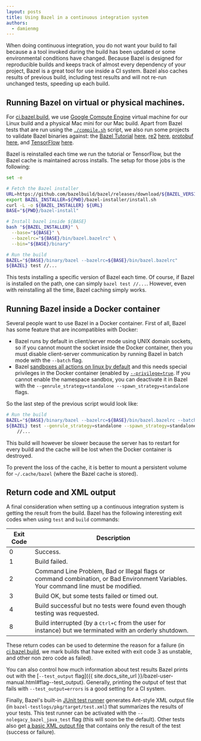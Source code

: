 ```yaml
---
layout: posts
title: Using Bazel in a continuous integration system
authors:
  - damienmg
---
```


When doing continuous integration, you do not want your build to fail because a
a tool invoked during the build has been updated or some environmental
conditions have changed. Because Bazel is designed for reproducible builds and
keeps track of almost every dependency of your project, Bazel is a great tool
for use inside a CI system. Bazel also caches results of previous build,
including test results and will not re-run unchanged tests, speeding up each
build.

## Running Bazel on virtual or physical machines.

For [ci.bazel.build](http://ci.bazel.build), we use
[Google Compute Engine](https://cloud.google.com/compute/) virtual machine for
our Linux build and a physical Mac mini for our Mac build. Apart from Bazel
tests that are run using the
[`./compile.sh`](https://github.com/bazelbuild/bazel/blob/master/compile.sh)
script, we also run some projects to validate Bazel binaries against: the
[Bazel Tutorial](https://github.com/bazelbuild/examples/tree/master/tutorial)
[here](http://ci.bazel.build/job/Tutorial/),
[re2](https://github.com/google/re2) [here](http://ci.bazel.build/job/re2/),
[protobuf](https://github.com/google/protobuf)
[here](http://ci.bazel.build/job/protobuf/), and
[TensorFlow](https://www.tensorflow.org)
[here](http://ci.bazel.build/job/TensorFlow/).

Bazel is reinstalled each time we run the tutorial or TensorFlow, but the Bazel
cache is maintained across installs. The setup for those jobs is the following:

```bash
set -e

# Fetch the Bazel installer
URL=https://github.com/bazelbuild/bazel/releases/download/${BAZEL_VERSION}/bazel-${BAZEL_VERSION}-installer-${INSTALLER_PLATFORM}.sh
export BAZEL_INSTALLER=${PWD}/bazel-installer/install.sh
curl -L -o ${BAZEL_INSTALLER} ${URL}
BASE="${PWD}/bazel-install"

# Install bazel inside ${BASE}
bash "${BAZEL_INSTALLER}" \
  --base="${BASE}" \
  --bazelrc="${BASE}/bin/bazel.bazelrc" \
  --bin="${BASE}/binary"

# Run the build
BAZEL="${BASE}/binary/bazel --bazelrc=${BASE}/bin/bazel.bazelrc"
${BAZEL} test //...
```

This tests installing a specific version of Bazel each time. Of course, if
Bazel is installed on the path, one can simply `bazel test //...`. However,
even with reinstalling all the time, Bazel caching simply works.


## Running Bazel inside a Docker container

Several people want to use Bazel in a Docker container. First of all, Bazel
has some feature that are incompatibles with Docker:

- Bazel runs by default in client/server mode using UNIX domain sockets, so if
  you cannot mount the socket inside the Docker container, then you must disable
  client-server communication by running Bazel in batch mode with the `--batch`
  flag.
- Bazel [sandboxes all actions on linux by default](http://bazel.build/blog/2015/09/11/sandboxing.html)
  and this needs special privileges in the Docker container (enabled by
  [`--privilege=true`](https://docs.docker.com/engine/reference/run/#runtime-privilege-linux-capabilities-and-lxc-configuration).
  If you cannot enable the namespace sandbox, you can deactivate it in Bazel
  with the `--genrule_strategy=standalone --spawn_strategy=standalone` flags.

So the last step of the previous script would look like:

```bash
# Run the build
BAZEL="${BASE}/binary/bazel --bazelrc=${BASE}/bin/bazel.bazelrc --batch"
${BAZEL} test --genrule_strategy=standalone --spawn_strategy=standalone \
    //...
```

This build will however be slower because the server has to restart for every
build and the cache will be lost when the Docker container is destroyed.

To prevent the loss of the cache, it is better to mount a persistent volume for
`~/.cache/bazel` (where the Bazel cache is stored).


## Return code and XML output

A final consideration when setting up a continuous integration system is getting
the result from the build. Bazel has the following interesting exit codes when
using `test` and `build` commands:

<table class="table table-condensed table-striped">
  <thead>
    <tr>
      <th>Exit Code</th>
      <th>Description</th>
    </tr>
  </thead>
  <tbody>
    <tr>
      <td>0</td>
      <td>Success.</td>
    </tr>
    <tr>
      <td>1</td>
      <td>Build failed.</td>
    </tr>
    <tr>
      <td>2</td>
      <td>
        Command Line Problem, Bad or Illegal flags or command combination, or
        Bad Environment Variables. Your command line must be modified.
      </td>
    </tr>
    <tr>
      <td>3</td>
      <td>Build OK, but some tests failed or timed out.</td>
    </tr>
    <tr>
      <td>4</td>
      <td>
        Build successful but no tests were found even though testing was
        requested.
      </td>
    </tr>
    <tr>
      <td>8</td>
      <td>
        Build interrupted (by a <kbd><kbd>Ctrl</kbd>+<kbd>C</kbd></kbd> from the
        user for instance) but we terminated with an orderly shutdown.
      </td>
    </tr>
  </tbody>
</table>

These return codes can be used to determine the reason for a failure
(in [ci.bazel.build](http://ci.bazel.build), we mark builds that have exited with exit
code 3 as unstable, and other non zero code as failed).

You can also control how much information about test results Bazel prints out
with the [`--test_output` flag]({{ site.docs_site_url }}/bazel-user-manual.html#flag--test_output).
Generally, printing the output of test that fails with `--test_output=errors` is
a good setting for a CI system.

Finally, Bazel's built-in [JUnit test runner](https://github.com/bazelbuild/bazel/blob/master/src/java_tools/junitrunner)
generates Ant-style XML output file (in `bazel-testlogs/pkg/target/test.xml`)
that summarizes the results of your tests. This test runner can be activated
with the `--nolegacy_bazel_java_test` flag (this will soon be the default).
Other tests also get [a basic XML output file](https://github.com/bazelbuild/bazel/blob/master/tools/test/test-setup.sh#L54)
that contains only the result of the test (success or failure).
